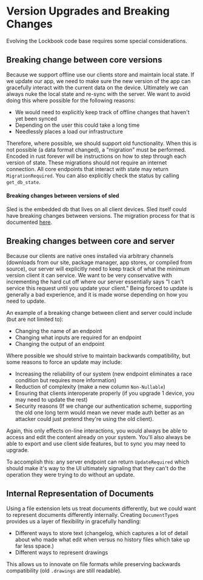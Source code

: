 # Version Upgrades and Breaking Changes

Evolving the Lockbook code base requires some special considerations. 

## Breaking change between core versions

Because we support offline use our clients store and maintain local state. If we update our app, we need to make sure the new version of the app can gracefully interact with the current data on the device. Ultimately we can always nuke the local state and re-sync with the server. We want to avoid doing this where possible for the following reasons:

+ We would need to explicitly keep track of offline changes that haven't yet been synced
+ Depending on the user this could take a long time
+ Needlessly places a load our infrastructure

Therefore, where possible, we should support old functionality. When this is not possible (a data format changed), a "migration" must be performed. Encoded in rust forever will be instructions on how to step through each version of state. These migrations should not require an internet connection. All core endpoints that interact with state may return `MigrationRequired`. You can also explicitly check the status by calling `get_db_state`.

#### Breaking changes between versions of sled

Sled is the embedded db that lives on all client devices. Sled itself could have breaking changes between versions. The migration process for that is documented [here](https://docs.rs/sled/0.34.4/sled/struct.Db.html#method.export).

## Breaking changes between core and server

Because our clients are native ones installed via arbitrary channels (downloads from our site, package manager, app stores, or compiled from source), our server will explicitly need to keep track of what the minimum version client it can service. We want to be very conservative with incrementing the hard cut off where our server essentially says "I can't service this request until you update your client." Being forced to update is generally a bad experience, and it is made worse depending on how you need to update.

An example of a breaking change between client and server could include (but are not limited to):
+ Changing the name of an endpoint
+ Changing what inputs are required for an endpoint
+ Changing the output of an endpoint

Where possible we should strive to maintain backwards compatibility, but some reasons to force an update may include:
+ Increasing the reliability of our system (new endpoint eliminates a race condition but requires more information)
+ Reduction of complexity (make a new column `Non-Nullable`)
+ Ensuring that clients interoperate properly (if you upgrade 1 device, you may need to update the rest)
+ Security reasons (If we change our authentication scheme, supporting the old one long term would mean we never made auth better as an attacker could just pretend they're using the old client).

Again, this only effects on-line interactions, you would always be able to access and edit the content already on your system. You'll also always be able to export and use client side features, but to sync you may need to upgrade. 

To accomplish this: any server endpoint can return `UpdateRequired` which should make it's way to the UI ultimately signaling that they can't do the operation they were trying to do without an update.

## Internal Representation of Documents

Using a file extension lets us treat documents differently, but we could want to represent documents differently internally. Creating `DocumentType`s provides us a layer of flexibility in gracefully handling:
+ Different ways to store text (changelog, which captures a lot of detail about who made what edit when versus no history files which take up far less space.)
+ Different ways to represent drawings

This allows us to innovate on file formats while preserving backwards compatibility (old `.drawings` are still readable).
